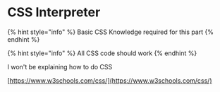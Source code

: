# CSS Interpreter

{% hint style="info" %}
Basic CSS Knowledge required for this part
{% endhint %}

{% hint style="info" %}
All CSS code should work
{% endhint %}

I won't be explaining how to do CSS

[https://www.w3schools.com/css/](https://www.w3schools.com/css/)
